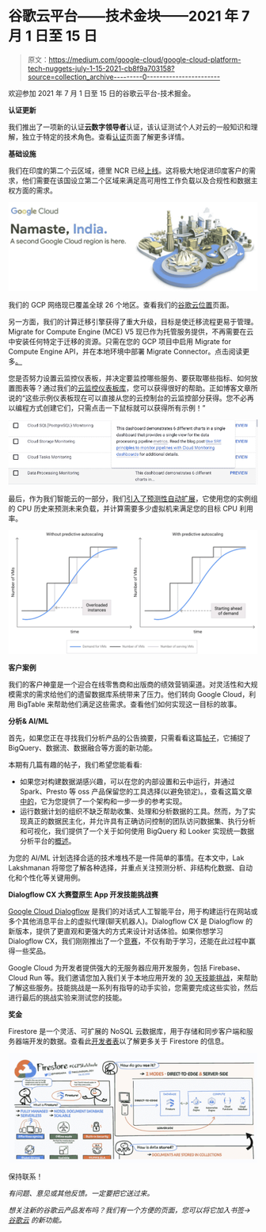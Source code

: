 # 谷歌云平台——技术金块——2021 年 7 月 1 日至 15 日

> 原文：<https://medium.com/google-cloud/google-cloud-platform-tech-nuggets-july-1-15-2021-cb8f9a703158?source=collection_archive---------0----------------------->

欢迎参加 2021 年 7 月 1 日至 15 日的谷歌云平台-技术掘金。

**认证更新**

我们推出了一项新的认证**云数字领导者**认证，该认证测试个人对云的一般知识和理解，独立于特定的技术角色。查看[认证](https://cloud.google.com/certification/cloud-digital-leader)页面了解更多详情。

**基础设施**

我们在印度的第二个云区域，德里 NCR 已经[上线](https://cloud.google.com/blog/products/infrastructure/google-cloud-region-in-delhi-ncr-is-now-open)。这将极大地促进印度客户的需求，他们需要在该国设立第二个区域来满足高可用性工作负载以及合规性和数据主权方面的需求。

![](img/a2b061f6181b1a1aae55335465c2c38d.png)

我们的 GCP 网络现已覆盖全球 26 个地区。查看我们的[谷歌云位置](https://cloud.google.com/about/locations/)页面。

另一方面，我们的计算迁移引擎获得了重大升级，目标是使迁移流程更易于管理。Migrate for Compute Engine (MCE) V5 现已作为托管服务提供，不再需要在云中安装任何特定于迁移的资源。只需在您的 GCP 项目中启用 Migrate for Compute Engine API，并在本地环境中部署 Migrate Connector。点击阅读更多[。](https://cloud.google.com/blog/topics/developers-practitioners/migrate-for-compute-engine-as-a-service)

您是否努力设置云监控仪表板，并决定要监控哪些服务、要获取哪些指标、如何放置图表等？通过我们的[云监控仪表板库](https://cloud.google.com/blog/products/operations/dashboards-cloud-monitoring-made-easier-samples)，您可以获得很好的帮助。正如博客文章所说的“这些示例仪表板现在可以直接从您的云控制台的云监控部分获得。您不必再以编程方式创建它们，只需点击一下鼠标就可以获得所有示例！”

![](img/601727be44c1f2dc45290f0fc9a546f1.png)

最后，作为我们智能云的一部分，我们[引入了预测性自动扩展](https://cloud.google.com/blog/products/compute/introducing-compute-engine-predictive-autoscaling)，它使用您的实例组的 CPU 历史来预测未来负载，并计算需要多少虚拟机来满足您的目标 CPU 利用率。

![](img/98f6c566051224feed253255abd2bdb3.png)

**客户案例**

我们的客户神童是一个迎合在线零售商和出版商的绩效营销渠道。对灵活性和大规模需求的需求给他们的遗留数据库系统带来了压力。他们转向 Google Cloud，利用 BigTable 来帮助他们满足这些需求。查看他们如何实现这一目标的故事。

**分析& AI/ML**

首先，如果您正在寻找我们分析产品的公告摘要，只需看看这篇[帖子](https://cloud.google.com/blog/products/data-analytics/new-month-data-analytics-simple-sophisticated-and-secure)，它捕捉了 BigQuery、数据流、数据融合等方面的新功能。

本期有几篇有趣的帖子，我们希望您能看看:

*   如果您对构建数据湖感兴趣，可以在您的内部设置和云中运行，并通过 Spark、Presto 等 oss 产品保留您的工具选择(以避免锁定)。，查看这篇文章[中的](https://cloud.google.com/blog/topics/developers-practitioners/how-build-open-cloud-datalake-delta-lake-presto-dataproc-metastore)，它为您提供了一个架构和一步一步的参考实现。
*   运行数据计划的组织不缺乏帮助收集、处理和分析数据的工具。然而，为了实现真正的数据民主化，并允许具有正确访问控制的团队访问数据集、执行分析和可视化，我们提供了一个关于如何使用 BigQuery 和 Looker 实现统一数据分析平台的[概述](https://cloud.google.com/blog/topics/developers-practitioners/creating-unified-analytics-platform-digital-natives)。

为您的 AI/ML 计划选择合适的技术堆栈不是一件简单的事情。在本文中，Lak Lakshmanan 将带您了解各种选择，并重点关注预测分析、非结构化数据、自动化和个性化等关键用例。

**Dialogflow CX 大赛暨原生 App 开发技能挑战赛**

[Google Cloud Dialogflow](https://cloud.google.com/dialogflow) 是我们的对话式人工智能平台，用于构建运行在网站或多个其他消息平台上的虚拟代理(聊天机器人)。Dialogflow CX 是 Dialogflow 的新版本，提供了更直观和更强大的方式来设计对话体验。如果你想学习 Dialogflow CX，我们刚刚推出了一个[竞赛](https://events.withgoogle.com/dialogflow-cx-competition-global/)，不仅有助于学习，还能在此过程中赢得一些奖品。

Google Cloud 为开发者提供强大的无服务器应用开发服务，包括 Firebase、Cloud Run 等。我们邀请您加入我们关于本地应用开发的 [30 天技能挑战](https://cloud.google.com/blog/topics/training-certifications/introducing-new-native-app-development-skills-challenge)，来帮助了解这些服务。技能挑战是一系列有指导的动手实验，您需要完成这些实验，然后进行最后的挑战实验来测试您的技能。

**奖金**

Firestore 是一个灵活、可扩展的 NoSQL 云数据库，用于存储和同步客户端和服务器端开发的数据。查看此[开发者表](https://cloud.google.com/blog/topics/developers-practitioners/all-you-need-know-about-firestore-cheatsheet)以了解更多关于 Firestore 的信息。

![](img/1ddf9e81f013cb86ff48f99d346e16d8.png)

保持联系！

*有问题、意见或其他反馈。一定要把它送过来。*

*想关注新的谷歌云产品发布吗？我们有一个方便的页面，您可以将它加入书签→* [*谷歌云*](https://bit.ly/3umz3cA) *的新功能。*